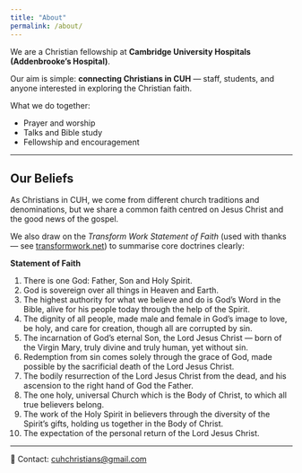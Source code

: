 ```yaml
---
title: "About"
permalink: /about/
---
```


We are a Christian fellowship at **Cambridge University Hospitals (Addenbrooke’s Hospital)**.  

Our aim is simple: **connecting Christians in CUH** — staff, students, and anyone interested in exploring the Christian faith.

What we do together:
- Prayer and worship  
- Talks and Bible study  
- Fellowship and encouragement  

---

## Our Beliefs

As Christians in CUH, we come from different church traditions and denominations, but we share a common faith centred on Jesus Christ and the good news of the gospel.  
  
We also draw on the *Transform Work Statement of Faith* (used with thanks — see [transformwork.net](https://www.transformwork.net/)) to summarise core doctrines clearly:

<div class="statement-faith">

<strong>Statement of Faith</strong>

<ol>
  <li>There is one God: Father, Son and Holy Spirit.</li>
  <li>God is sovereign over all things in Heaven and Earth.</li>
  <li>The highest authority for what we believe and do is God’s Word in the Bible, alive for his people today through the help of the Spirit.</li>
  <li>The dignity of all people, made male and female in God’s image to love, be holy, and care for creation, though all are corrupted by sin.</li>
  <li>The incarnation of God’s eternal Son, the Lord Jesus Christ — born of the Virgin Mary, truly divine and truly human, yet without sin.</li>
  <li>Redemption from sin comes solely through the grace of God, made possible by the sacrificial death of the Lord Jesus Christ.</li>
  <li>The bodily resurrection of the Lord Jesus Christ from the dead, and his ascension to the right hand of God the Father.</li>
  <li>The one holy, universal Church which is the Body of Christ, to which all true believers belong.</li>
  <li>The work of the Holy Spirit in believers through the diversity of the Spirit’s gifts, holding us together in the Body of Christ.</li>
  <li>The expectation of the personal return of the Lord Jesus Christ.</li>
</ol>

</div>

---



📧 Contact: <cuhchristians@gmail.com>  
